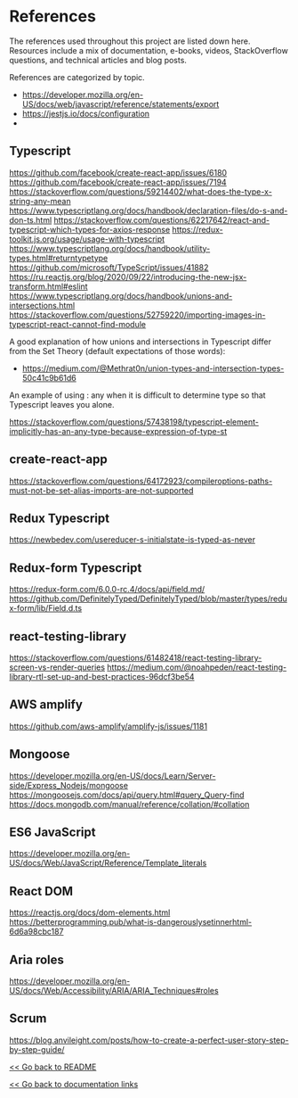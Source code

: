 <!--compiled learning resources: documentation, videos, articles, posts-->

# References

The references used throughout this project are listed down here. Resources include a mix of documentation, e-books, videos, StackOverflow questions, and technical articles and blog posts.

References are categorized by topic.

- https://developer.mozilla.org/en-US/docs/web/javascript/reference/statements/export
- https://jestjs.io/docs/configuration
-

## Typescript

https://github.com/facebook/create-react-app/issues/6180
https://github.com/facebook/create-react-app/issues/7194
https://stackoverflow.com/questions/59214402/what-does-the-type-x-string-any-mean
https://www.typescriptlang.org/docs/handbook/declaration-files/do-s-and-don-ts.html
https://stackoverflow.com/questions/62217642/react-and-typescript-which-types-for-axios-response
https://redux-toolkit.js.org/usage/usage-with-typescript
https://www.typescriptlang.org/docs/handbook/utility-types.html#returntypetype
https://github.com/microsoft/TypeScript/issues/41882
https://ru.reactjs.org/blog/2020/09/22/introducing-the-new-jsx-transform.html#eslint
https://www.typescriptlang.org/docs/handbook/unions-and-intersections.html
https://stackoverflow.com/questions/52759220/importing-images-in-typescript-react-cannot-find-module

A good explanation of how unions and intersections in Typescript differ from the Set Theory (default expectations of those words):

- https://medium.com/@Methrat0n/union-types-and-intersection-types-50c41c9b61d6

An example of using : any when it is difficult to determine type so that Typescript leaves you alone.

https://stackoverflow.com/questions/57438198/typescript-element-implicitly-has-an-any-type-because-expression-of-type-st

## create-react-app

https://stackoverflow.com/questions/64172923/compileroptions-paths-must-not-be-set-alias-imports-are-not-supported

## Redux Typescript

https://newbedev.com/usereducer-s-initialstate-is-typed-as-never

## Redux-form Typescript

https://redux-form.com/6.0.0-rc.4/docs/api/field.md/
https://github.com/DefinitelyTyped/DefinitelyTyped/blob/master/types/redux-form/lib/Field.d.ts

## react-testing-library

https://stackoverflow.com/questions/61482418/react-testing-library-screen-vs-render-queries
https://medium.com/@noahpeden/react-testing-library-rtl-set-up-and-best-practices-96dcf3be54

## AWS amplify

https://github.com/aws-amplify/amplify-js/issues/1181

## Mongoose

https://developer.mozilla.org/en-US/docs/Learn/Server-side/Express_Nodejs/mongoose
https://mongoosejs.com/docs/api/query.html#query_Query-find
https://docs.mongodb.com/manual/reference/collation/#collation

## ES6 JavaScript

https://developer.mozilla.org/en-US/docs/Web/JavaScript/Reference/Template_literals

## React DOM

https://reactjs.org/docs/dom-elements.html
https://betterprogramming.pub/what-is-dangerouslysetinnerhtml-6d6a98cbc187

## Aria roles

https://developer.mozilla.org/en-US/docs/Web/Accessibility/ARIA/ARIA_Techniques#roles

## Scrum

https://blog.anvileight.com/posts/how-to-create-a-perfect-user-story-step-by-step-guide/

[<< Go back to README](https://github.com/Rammina/toy-gallery#toy-gallery)

[<< Go back to documentation links]()
